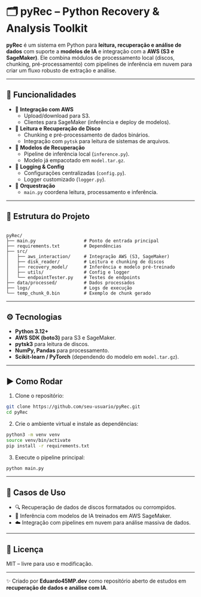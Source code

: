 # 🗂️ pyRec – Python Recovery & Analysis Toolkit

**pyRec** é um sistema em Python para **leitura, recuperação e análise de dados** com suporte a **modelos de IA** e integração com a **AWS (S3 e SageMaker)**.
Ele combina módulos de processamento local (discos, chunking, pré-processamento) com pipelines de inferência em nuvem para criar um fluxo robusto de extração e análise.

---

## 🚀 Funcionalidades
- 📡 **Integração com AWS**
  - Upload/download para S3.
  - Clientes para SageMaker (inferência e deploy de modelos).
- 💾 **Leitura e Recuperação de Disco**
  - Chunking e pré-processamento de dados binários.
  - Integração com `pytsk` para leitura de sistemas de arquivos.
- 🧠 **Modelos de Recuperação**
  - Pipeline de inferência local (`inference.py`).
  - Modelo já empacotado em `model.tar.gz`.
- 📝 **Logging & Config**
  - Configurações centralizadas (`config.py`).
  - Logger customizado (`logger.py`).
- 🔧 **Orquestração**
  - `main.py` coordena leitura, processamento e inferência.

---

## 📂 Estrutura do Projeto
```

pyRec/
├── main.py                  # Ponto de entrada principal
├── requirements.txt         # Dependências
├── src/
│   ├── aws_interaction/     # Integração AWS (S3, SageMaker)
│   ├── disk_reader/         # Leitura e chunking de discos
│   ├── recovery_model/      # Inferência e modelo pré-treinado
│   ├── utils/               # Config e logger
│   └── endpointTester.py    # Testes de endpoints
├── data/processed/          # Dados processados
├── logs/                    # Logs de execução
└── temp_chunk_0.bin         # Exemplo de chunk gerado

````

---

## ⚙️ Tecnologias
- **Python 3.12+**
- **AWS SDK (boto3)** para S3 e SageMaker.
- **pytsk3** para leitura de discos.
- **NumPy, Pandas** para processamento.
- **Scikit-learn / PyTorch** (dependendo do modelo em `model.tar.gz`).

---

## ▶️ Como Rodar

1. Clone o repositório:
```bash
git clone https://github.com/seu-usuario/pyRec.git
cd pyRec
````

2. Crie o ambiente virtual e instale as dependências:

```bash
python3 -m venv venv
source venv/bin/activate
pip install -r requirements.txt
```

3. Execute o pipeline principal:

```bash
python main.py
```

---

## 📑 Casos de Uso

* 🔍 Recuperação de dados de discos formatados ou corrompidos.
* 🧠 Inferência com modelos de IA treinados em AWS SageMaker.
* ☁️ Integração com pipelines em nuvem para análise massiva de dados.

---

## 📜 Licença

MIT – livre para uso e modificação.

---

✨ Criado por **Eduardo45MP.dev** como repositório aberto de estudos em **recuperação de dados e análise com IA**.
